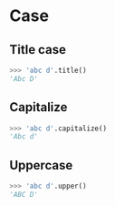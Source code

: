 # Case


## Title case

```python
>>> 'abc d'.title()
'Abc D'
```


## Capitalize

```python
>>> 'abc d'.capitalize()
'Abc d'
```


## Uppercase

```python
>>> 'abc d'.upper()
'ABC D'
```
